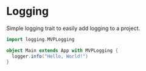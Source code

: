 # Logging

Simple logging trait to easily add logging to a project.

```scala
import logging.MVPLogging

object Main extends App with MVPLogging {
  logger.info("Hello, World!")
}
```
